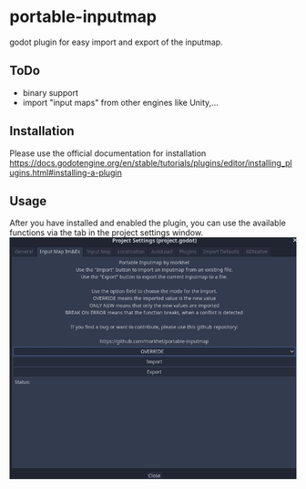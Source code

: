 # portable-inputmap
godot plugin for easy import and export of the inputmap.

## ToDo
 - binary support
 - import "input maps" from other engines like Unity,...

## Installation
Please use the official documentation for installation
https://docs.godotengine.org/en/stable/tutorials/plugins/editor/installing_plugins.html#installing-a-plugin

## Usage
After you have installed and enabled the plugin, you can use the available functions via the tab in the project settings window.
![Screenshot](pics/01.jpg)

